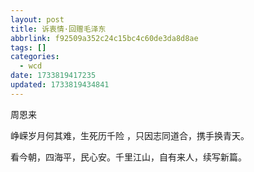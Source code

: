 ```yaml
---
layout: post
title: 诉衷情·回赠毛泽东
abbrlink: f92509a352c24c15bc4c60de3da8d8ae
tags: []
categories:
  - wcd
date: 1733819417235
updated: 1733819434841
---
```


周恩来

峥嵘岁月何其难，生死历千险 ，只因志同道合，携手换青天。

看今朝，四海平，民心安。千里江山，自有来人，续写新篇。
